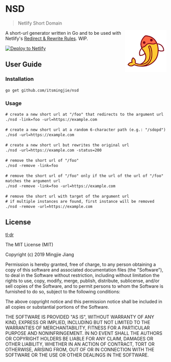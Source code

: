 # NSD
> Netlify Short Domain
<img src="docs/fish.svg" width="130" alt="Postman Icon" align="right">

A short-url generator written in Go and to be used with Netlify's [Redirect & Rewrite Rules](https://www.netlify.com/docs/redirects/). WIP.

[![Deploy to Netlify](https://www.netlify.com/img/deploy/button.svg)](https://app.netlify.com/start/deploy?repository=https://github.com/itsmingjie/nsd)

## User Guide
### Installation
    go get github.com/itsmingjie/nsd

### Usage
    # create a new short url at "/foo" that redirects to the argument url
    ./nsd -link=foo -url=https://example.com

    # create a new short url at a random 6-character path (e.g.: "/sdopd")
    ./nsd -url=https://example.com

    # create a new short url but rewrites the original url
    ./nsd -url=https://example.com -status=200

    # remove the short url of "/foo"
    ./nsd -remove -link=foo

    # remove the short url of "/foo" only if the url of the url of "/foo" matches the argument url
    ./nsd -remove -link=foo -url=https://example.com

    # remove the short url with target of the argument url
    # if multiple instances are found, first instance will be removed
    ./nsd -remove -url=https://example.com

## License

[tl;dr](https://tldrlegal.com/license/mit-license)

The MIT License (MIT)

Copyright (c) 2019 Mingjie Jiang

Permission is hereby granted, free of charge, to any person obtaining a copy of
this software and associated documentation files (the "Software"), to deal in
the Software without restriction, including without limitation the rights to
use, copy, modify, merge, publish, distribute, sublicense, and/or sell copies
of the Software, and to permit persons to whom the Software is furnished to do
so, subject to the following conditions:

The above copyright notice and this permission notice shall be included in all
copies or substantial portions of the Software.

THE SOFTWARE IS PROVIDED "AS IS", WITHOUT WARRANTY OF ANY KIND, EXPRESS OR
IMPLIED, INCLUDING BUT NOT LIMITED TO THE WARRANTIES OF MERCHANTABILITY,
FITNESS FOR A PARTICULAR PURPOSE AND NONINFRINGEMENT. IN NO EVENT SHALL THE
AUTHORS OR COPYRIGHT HOLDERS BE LIABLE FOR ANY CLAIM, DAMAGES OR OTHER
LIABILITY, WHETHER IN AN ACTION OF CONTRACT, TORT OR OTHERWISE, ARISING FROM,
OUT OF OR IN CONNECTION WITH THE SOFTWARE OR THE USE OR OTHER DEALINGS IN THE
SOFTWARE.